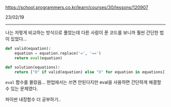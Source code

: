 https://school.programmers.co.kr/learn/courses/30/lessons/120907

23/02/19

---

나는 저렇게 비교하는 방식으로 풀었는데 다른 사람이 푼 코드를 보니까 훨씬 간단한 법이 있었다...

```python
def valid(equation):
    equation = equation.replace('=', '==')
    return eval(equation)

def solution(equations):
    return ["O" if valid(equation) else "X" for equation in equations]
```

`eval` 함수를 몰랐음...
현업에서는 쓰면 안된다지만 eval을 사용하면 간단하게 해결할 수 있는 문제였다.

파이썬 내장함수 더 공부하기..
